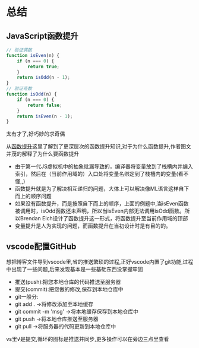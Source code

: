 # 总结

## JavaScript函数提升

```JavaScript
// 验证偶数
function isEven(n) {
    if (n === 0) {
        return true;
    }
    return isOdd(n - 1);
}
// 验证奇数
function isOdd(n) {
    if (n === 0) {
        return false;
    }
    return isEven(n - 1);
}
```

太有才了,好巧妙的求奇偶

从[函数提升](https://www.cnblogs.com/liuhe688/p/5891273.html)这里了解到了更深层次的函数提升知识,对于为什么函数提升,作者图文并茂的解释了为什么要函数提升

- 由于第一代JS虚拟机中的抽象纰漏导致的，编译器将变量放到了栈槽内并编入索引，然后在（当前作用域的）入口处将变量名绑定到了栈槽内的变量(看不懂,,)
- 函数提升就是为了解决相互递归的问题，大体上可以解决像ML语言这样自下而上的顺序问题
- 如果没有函数提升，而是按照自下而上的顺序，上面的例题中,当isEven函数被调用时，isOdd函数还未声明，所以当isEven内部无法调用isOdd函数。所以Brendan Eich设计了函数提升这一形式，将函数提升至当前作用域的顶部
- 变量提升是人为实现的问题，而函数提升在当初设计时是有目的的。

## vscode配置GitHub

想把博客文件导到vscode里,省的推送繁琐的过程,正好vscode内置了git功能,过程中出现了一些问题,后来发现基本是一些基础东西没掌握牢固

- 推送(push):把您本地仓库的代码推送至服务器
- 提交(commit):把您做的修改,保存到本地仓库中
- git一般分:
- git add . ->将修改添加至本地缓存
- git commit -m 'msg' ->将本地缓存保存到本地仓库中
- git push ->将本地仓库推送至服务器
- git pull ->将服务器的代码更新到本地仓库中

vs里√是提交,循环的图标是推送并同步,更多操作可以在旁边三点里查看
